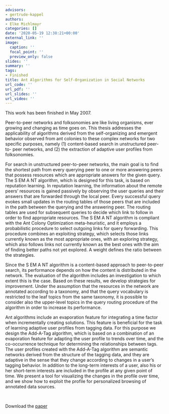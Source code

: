 ```yaml
---
advisors:
- gertrude-kappel
authors:
- Elke Michlmayr
categories: []
date: '2020-05-19 12:38:21+00:00'
external_link: ''
image:
  caption: ''
  focal_point: ''
  preview_only: false
slides: ''
summary: ''
tags:
- Finished
title: Ant Algorithms for Self-Organization in Social Networks
url_code: ''
url_pdf: ''
url_slides: ''
url_video: ''
---
```


This work has been finished in May 2007.

Peer-to-peer networks and folksonomies are like living organisms, ever growing and changing as time goes on. This thesis addresses the applicability of algorithms derived from the self-organizing and emergent behavior observed from ant colonies to these complex networks for two specific purposes, namely (1) content-based search in unstructured peer-to- peer networks, and (2) the extraction of adaptive user profiles from folksonomies.

For search in unstructured peer-to-peer networks, the main goal is to find the shortest path from every querying peer to one or more answering peers that possess resources which are appropriate answers for the given query. The S EM A NT algorithm, which is designed for this task, is based on reputation learning. In reputation learning, the information about the remote peers’ resources is gained passively by observing the user queries and their answers that are forwarded through the local peer. Every successful query evokes small updates in the routing tables of those peers that are included in the path between the querying and the answering peer. The routing tables are used for subsequent queries to decide which link to follow in order to find appropriate resources. The S EM A NT algorithm is compliant with the Ant Colony Optimization meta-heuristic, and it employs a probabilistic procedure to select outgoing links for query forwarding. This procedure combines an exploiting strategy, which selects those links currently known as the most appropriate ones, with an exploring strategy, which also follows links not currently known as the best ones with the aim of finding better paths not yet explored. A weight defines the ratio between the strategies.

Since the S EM A NT algorithm is a content-based approach to peer-to-peer search, its performance depends on how the content is distributed in the network. The evaluation of the algorithm includes an investigation to which extent this is the case. Based on these results, we develop strategies for improvement. Under the assumption that the resources in the network are annotated according to a taxonomy, and that the query vocabulary is restricted to the leaf topics from the same taxonomy, it is possible to consider also the upper-level topics in the query routing procedure of the algorithm in order to increase its performance.

Ant algorithms include an evaporation feature for integrating a time factor when incrementally creating solutions. This feature is beneficial for the task of learning adaptive user profiles from tagging data. For this purpose we design the Add-A-Tag algorithm, which is based on a combination of an evaporation feature for adapting the user profile to trends over time, and the co-occurrence technique for determining the relationships between tags. The user profiles created with the Add-A-Tag algorithm are semantic networks derived from the structure of the tagging data, and they are adaptive in the sense that they change according to changes in a user’s tagging behavior. In addition to the long-term interests of a user, also his or her short-term interests are included in the profile at any given point of time. We present a tool for visualizing the changes in the profile over time, and we show how to exploit the profile for personalized browsing of annotated data sources.

&nbsp;

 Download the [paper](https://www.big.tuwien.ac.at/app/uploads/2016/10/Michlmayr_E.pdf)